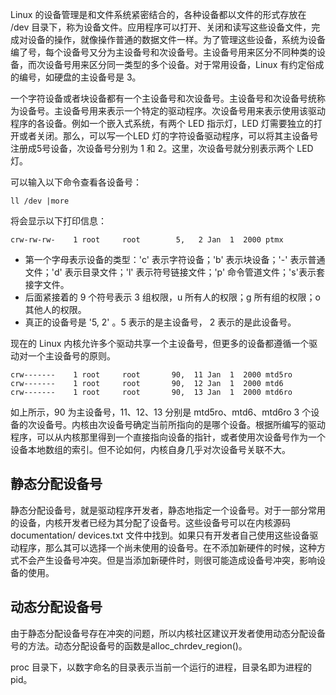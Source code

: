 
Linux 的设备管理是和文件系统紧密结合的，各种设备都以文件的形式存放在 /dev 目录下，称为设备文件。应用程序可以打开、关闭和读写这些设备文件，完成对设备的操作，就像操作普通的数据文件一样。为了管理这些设备，系统为设备编了号，每个设备号又分为主设备号和次设备号。主设备号用来区分不同种类的设备，而次设备号用来区分同一类型的多个设备。对于常用设备，Linux 有约定俗成的编号，如硬盘的主设备号是 3。

一个字符设备或者块设备都有一个主设备号和次设备号。主设备号和次设备号统称为设备号。主设备号用来表示一个特定的驱动程序。次设备号用来表示使用该驱动程序的各设备。例如一个嵌入式系统，有两个 LED 指示灯，LED 灯需要独立的打开或者关闭。那么，可以写一个LED 灯的字符设备驱动程序，可以将其主设备号注册成5号设备，次设备号分别为 1 和 2。这里，次设备号就分别表示两个 LED 灯。

可以输入以下命令查看各设备号：

```
ll /dev |more
```

将会显示以下打印信息：

```
crw-rw-rw-    1 root     root        5,   2 Jan  1  2000 ptmx
```

- 第一个字母表示设备的类型：'c' 表示字符设备；'b' 表示块设备；'-' 表示普通文件；'d' 表示目录文件；'l' 表示符号链接文件；'p' 命令管道文件；'s'表示套接字文件。
- 后面紧接着的 9 个符号表示 3 组权限，u 所有人的权限；g 所有组的权限；o 其他人的权限。
- 真正的设备号是 '5, 2' 。5 表示的是主设备号， 2 表示的是此设备号。

现在的 Linux 内核允许多个驱动共享一个主设备号，但更多的设备都遵循一个驱动对一个主设备号的原则。

```
crw-------    1 root     root       90,  11 Jan  1  2000 mtd5ro
crw-------    1 root     root       90,  12 Jan  1  2000 mtd6
crw-------    1 root     root       90,  13 Jan  1  2000 mtd6ro
```

如上所示，90 为主设备号，11、12、13 分别是 mtd5ro、mtd6、mtd6ro 3 个设备的次设备号。内核由次设备号确定当前所指向的是哪个设备。根据所编写的驱动程序，可以从内核那里得到一个直接指向设备的指针，或者使用次设备号作为一个设备本地数组的索引。但不论如何，内核自身几乎对次设备号关联不大。


## 静态分配设备号

静态分配设备号，就是驱动程序开发者，静态地指定一个设备号。对于一部分常用的设备，内核开发者已经为其分配了设备号。这些设备号可以在内核源码 documentation/ devices.txt 文件中找到。如果只有开发者自己使用这些设备驱动程序，那么其可以选择一个尚未使用的设备号。在不添加新硬件的时候，这种方式不会产生设备号冲突。但是当添加新硬件时，则很可能造成设备号冲突，影响设备的使用。


## 动态分配设备号

由于静态分配设备号存在冲突的问题，所以内核社区建议开发者使用动态分配设备号的方法。动态分配设备号的函数是alloc_chrdev_region()。




proc 目录下，以数字命名的目录表示当前一个运行的进程，目录名即为进程的 pid。